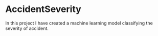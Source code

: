 # AccidentSeverity
In this project I have created a machine learning model classifying the severity of accident.
